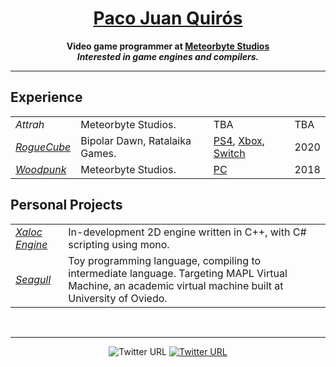 <h1 style="border-bottom: none;" align="center">
    <a href="https://github.com/pacojq/">Paco Juan Quirós</a>
</h1>

<p align="center">
  <strong>
    Video game programmer at <a href="https://meteorbytestudios.com">Meteorbyte Studios</a>
    <br>
    <i>Interested in game engines and compilers.</i>
  </strong>
</p>

---

## Experience

|   |   |   |   |
| - | - | - | - |
| *Attrah* | Meteorbyte Studios. | TBA | TBA |
| [*RogueCube*](https://www.ratalaikagames.com/games/roguecube.php) | Bipolar Dawn, Ratalaika Games. | [PS4](https://store.playstation.com/en-gb/product/EP0896-CUSA14184_00-RATAGAMROGUECUBE), [Xbox](https://www.microsoft.com/en-us/p/roguecube/9n0rzlp9cqhg?activetab=pivot:overviewtab), [Switch](https://www.nintendo.com/games/detail/roguecube-switch/) | 2020 |
| [*Woodpunk*](https://meteorbytestudios.com/games/) | Meteorbyte Studios. | [PC](https://store.steampowered.com/app/878420/Woodpunk/) | 2018 |


## Personal Projects

|   |   |
| - | - |
| [*Xaloc Engine*](https://github.com/pacojq/Xaloc) | In-development 2D engine written in C++, with C# scripting using mono. |
| [*Seagull*](https://github.com/pacojq/Seagull) | Toy programming language, compiling to intermediate language. Targeting MAPL Virtual Machine, an academic virtual machine built at University of Oviedo. |

<br>

---

<p align="center">
  <img alt="Twitter URL" src="https://img.shields.io/twitter/url?color=blue&label=%40_thisIsPJ&logo=twitter&style=flat-square&url=https%3A%2F%2Ftwitter.com%2F_thisIsPJ">
  
  <a href="https://github.com/pacojq/pacojq/blob/master/Paco-Juan-Quiros_Game-Programmer-Resume.pdf">
  <img alt="Twitter URL" src="https://img.shields.io/static/v1?label=Resume&message=PDF&color=red&style=flat-square"></a>
</p>


